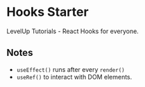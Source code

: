 # Hooks Starter

LevelUp Tutorials - React Hooks for everyone.

## Notes

- `useEffect()` runs after every `render()`
- `useRef()` to interact with DOM elements.